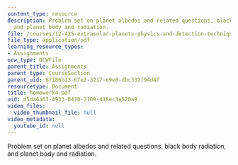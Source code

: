 ```yaml
---
content_type: resource
description: Problem set on planet albedos and related questions, black body radiation,
  and planet body and radiation.
file: /courses/12-425-extrasolar-planets-physics-and-detection-techniques-fall-2007/d5da6a63493304702109418ec3a520a9_homework4.pdf
file_type: application/pdf
learning_resource_types:
- Assignments
ocw_type: OCWFile
parent_title: Assignments
parent_type: CourseSection
parent_uid: 67186b13-67e2-3217-e9e8-dbc332f94d4f
resourcetype: Document
title: homework4.pdf
uid: d5da6a63-4933-0470-2109-418ec3a520a9
video_files:
  video_thumbnail_file: null
video_metadata:
  youtube_id: null
---
```

Problem set on planet albedos and related questions, black body radiation, and planet body and radiation.

